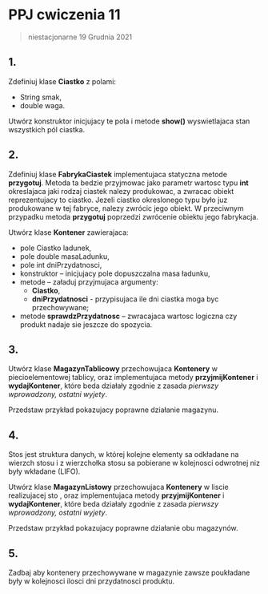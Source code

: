 # PPJ cwiczenia 11
> niestacjonarne 19 Grudnia 2021

## 1. 
Zdefiniuj klase **Ciastko** z polami:
- String smak,
- double waga.

Utwórz konstruktor inicjujacy te pola i metode **show()** wyswietlajaca stan wszystkich
pól ciastka.

## 2.
Zdefiniuj klase **FabrykaCiastek** implementujaca statyczna metode **przygotuj**. Metoda
ta bedzie przyjmowac jako parametr wartosc typu **int** okreslajaca jaki rodzaj
ciastek nalezy produkowac, a zwracac obiekt reprezentujacy to ciastko. Jezeli ciastko
okreslonego typu było juz produkowane w tej fabryce, nalezy zwrócic jego obiekt. W
przeciwnym przypadku metoda **przygotuj** poprzedzi zwrócenie obiektu jego fabrykacja.

Utwórz klase **Kontener** zawierajaca:
- pole Ciastko ladunek,
- pole double masaLadunku,
- pole int dniPrzydatnosci,
- konstruktor – inicjujacy pole dopuszczalna masa ładunku,
- metode – załaduj przyjmujaca argumenty:
  - **Ciastko**,
  - **dniPrzydatnosci** - przypisujaca ile dni ciastka moga byc przechowywane;
- metode **sprawdzPrzydatnosc** – zwracajaca wartosc logiczna czy produkt nadaje
sie jeszcze do spozycia.

## 3.
Utwórz klase **MagazynTablicowy** przechowujaca **Kontenery** w piecioelementowej tablicy,
oraz implementujaca metody **przyjmijKontener** i **wydajKontener**, które beda
działały zgodnie z zasada _pierwszy wprowadzony, ostatni wyjety_.

Przedstaw przykład pokazujacy poprawne działanie magazynu.


## 4. 
Stos jest struktura danych, w której kolejne elementy sa odkładane na wierzch stosu
i z wierzchołka stosu sa pobierane w kolejnosci odwrotnej niz były wkładane (LIFO).

Utwórz klase **MagazynListowy** przechowujaca **Kontenery** w liscie realizujacej sto ,
oraz implementujaca metody **przyjmijKontener** i **wydajKontener**, które beda działały
zgodnie z zasada _pierwszy wprowadzony, ostatni wyjety_.

Przedstaw przykład pokazujacy poprawne działanie obu magazynów.

## 5.
Zadbaj aby kontenery przechowywane w magazynie zawsze poukładane były w kolejnosci
ilosci dni przydatnosci produktu.
